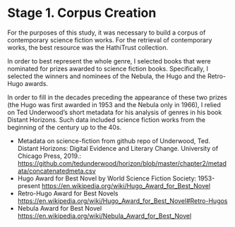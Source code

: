 # Stage 1. Corpus Creation

For the purposes of this study, it was necessary to build a corpus of contemporary science fiction works. For the retrieval of contemporary works, the best resource was the HathiTrust collection.

In order to best represent the whole genre, I selected books that were nominated for prizes awarded to science fiction books. Specifically, I selected the winners and nominees of the Nebula, the Hugo and the Retro-Hugo awards.

In order to fill in the decades preceding the appearance of these two prizes (the Hugo was first awarded in 1953 and the Nebula only in 1966), I relied on Ted Underwood’s short metadata for his analysis of genres in his book Distant Horizons. Such data included science fiction works from the beginning of the century up to the 40s.

*   Metadata on science-fiction from github repo of Underwood, Ted. Distant Horizons: Digital Evidence and Literary Change. University of Chicago Press, 2019.: https://github.com/tedunderwood/horizon/blob/master/chapter2/metadata/concatenatedmeta.csv
*   Hugo Award for Best Novel by World Science Fiction Society: 1953-present https://en.wikipedia.org/wiki/Hugo_Award_for_Best_Novel
*  Retro-Hugo Award for Best Novels https://en.wikipedia.org/wiki/Hugo_Award_for_Best_Novel#Retro-Hugos
*  Nebula Award for Best Novel https://en.wikipedia.org/wiki/Nebula_Award_for_Best_Novel

